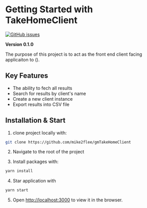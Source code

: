 # Getting Started with TakeHomeClient
[![GitHub issues](https://img.shields.io/github/issues/mike2flee/gmTakeHomeClient)](https://github.com/mike2flee/gmTakeHomeClient/issues)

**Version 0.1.0**

The purpose of this project is to act as the front end client facing applicaiton to ().

## Key Features
- The ability to fech all results
- Search for results by client's name
- Create a new client instance
- Export results into CSV file

## Installation & Start

1. clone project locally with:

```bash
git clone https://github.com/mike2flee/gmTakeHomeClient
```

2. Navigate to the root of the project

3. Install packages with:

```bash
yarn install
```

4. Star application with

```bash
yarn start
```

5. Open [http://localhost:3000](http://localhost:3000) to view it in the browser.

